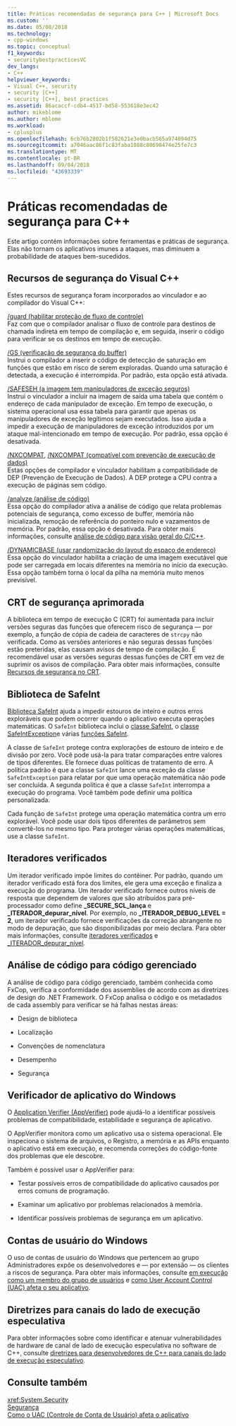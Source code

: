 ```yaml
---
title: Práticas recomendadas de segurança para C++ | Microsoft Docs
ms.custom: ''
ms.date: 05/08/2018
ms.technology:
- cpp-windows
ms.topic: conceptual
f1_keywords:
- securitybestpracticesVC
dev_langs:
- C++
helpviewer_keywords:
- Visual C++, security
- security [C++]
- security [C++], best practices
ms.assetid: 86acaccf-cdb4-4517-bd58-553618e3ec42
author: mikeblome
ms.author: mblome
ms.workload:
- cplusplus
ms.openlocfilehash: 6cb76b2802b1f582621e3e0bacb565a974894d75
ms.sourcegitcommit: a7046aac86f1c83faba1088c80698474e25fe7c3
ms.translationtype: MT
ms.contentlocale: pt-BR
ms.lasthandoff: 09/04/2018
ms.locfileid: "43693339"
---
```

# <a name="security-best-practices-for-c"></a>Práticas recomendadas de segurança para C++

Este artigo contém informações sobre ferramentas e práticas de segurança. Elas não tornam os aplicativos imunes a ataques, mas diminuem a probabilidade de ataques bem-sucedidos.  
  
## <a name="visual-c-security-features"></a>Recursos de segurança do Visual C++

 Estes recursos de segurança foram incorporados ao vinculador e ao compilador do Visual C++:  
  
 [/guard (habilitar proteção de fluxo de controle)](../build/reference/guard-enable-control-flow-guard.md)  
 Faz com que o compilador analisar o fluxo de controle para destinos de chamada indireta em tempo de compilação e, em seguida, inserir o código para verificar se os destinos em tempo de execução.  
  
 [/GS (verificação de segurança do buffer)](../build/reference/gs-buffer-security-check.md)  
 Instrui o compilador a inserir o código de detecção de saturação em funções que estão em risco de serem exploradas. Quando uma saturação é detectada, a execução é interrompida. Por padrão, esta opção está ativada.  
  
 [/SAFESEH (a imagem tem manipuladores de exceção seguros)](../build/reference/safeseh-image-has-safe-exception-handlers.md)  
 Instrui o vinculador a incluir na imagem de saída uma tabela que contém o endereço de cada manipulador de exceção. Em tempo de execução, o sistema operacional usa essa tabela para garantir que apenas os manipuladores de exceção legítimos sejam executados. Isso ajuda a impedir a execução de manipuladores de exceção introduzidos por um ataque mal-intencionado em tempo de execução. Por padrão, essa opção é desativada.  
  
 [/NXCOMPAT](../build/reference/nxcompat.md), [/NXCOMPAT (compatível com prevenção de execução de dados)](../build/reference/nxcompat-compatible-with-data-execution-prevention.md)  
 Estas opções de compilador e vinculador habilitam a compatibilidade de DEP (Prevenção de Execução de Dados). A DEP protege a CPU contra a execução de páginas sem código.  
  
 [/analyze (análise de código)](../build/reference/analyze-code-analysis.md)  
 Essa opção do compilador ativa a análise de código que relata problemas potenciais de segurança, como excesso de buffer, memória não inicializada, remoção de referência do ponteiro nulo e vazamentos de memória. Por padrão, essa opção é desativada. Para obter mais informações, consulte [análise de código para visão geral do C/C++](/visualstudio/code-quality/code-analysis-for-c-cpp-overview).  
  
 [/DYNAMICBASE (usar randomização do layout do espaço de endereço)](../build/reference/dynamicbase-use-address-space-layout-randomization.md)  
 Essa opção do vinculador habilita a criação de uma imagem executável que pode ser carregada em locais diferentes na memória no início da execução. Essa opção também torna o local da pilha na memória muito menos previsível.  
  
## <a name="security-enhanced-crt"></a>CRT de segurança aprimorada  
 A biblioteca em tempo de execução C (CRT) foi aumentada para incluir versões seguras das funções que oferecem risco de segurança — por exemplo, a função de cópia de cadeia de caracteres de `strcpy` não verificada. Como as versões anteriores e não seguras dessas funções estão preteridas, elas causam avisos de tempo de compilação. É recomendável usar as versões seguras dessas funções de CRT em vez de suprimir os avisos de compilação. Para obter mais informações, consulte [Recursos de segurança no CRT](../c-runtime-library/security-features-in-the-crt.md).  
  
## <a name="safeint-library"></a>Biblioteca de SafeInt  
 [Biblioteca SafeInt](../windows/safeint-library.md) ajuda a impedir estouros de inteiro e outros erros exploráveis que podem ocorrer quando o aplicativo executa operações matemáticas. O `SafeInt` biblioteca inclui o [classe SafeInt](../windows/safeint-class.md), o [classe SafeIntException](../windows/safeintexception-class.md)e várias [funções SafeInt](../windows/safeint-functions.md).  
  
 A classe de `SafeInt` protege contra explorações de estouro de inteiro e de divisão por zero. Você pode usá-la para tratar comparações entre valores de tipos diferentes. Ele fornece duas políticas de tratamento de erro. A política padrão é que a classe `SafeInt` lance uma exceção da classe `SafeIntException` para relatar por que uma operação matemática não pode ser concluída. A segunda política é que a classe `SafeInt` interrompa a execução do programa. Você também pode definir uma política personalizada.  
  
 Cada função de `SafeInt` protege uma operação matemática contra um erro explorável. Você pode usar dois tipos diferentes de parâmetros sem convertê-los no mesmo tipo. Para proteger várias operações matemáticas, use a classe `SafeInt`.  
  
## <a name="checked-iterators"></a>Iteradores verificados  
 Um iterador verificado impõe limites do contêiner. Por padrão, quando um iterador verificado está fora dos limites, ele gera uma exceção e finaliza a execução do programa. Um iterador verificado fornece outros níveis de resposta que dependem de valores que são atribuídos para pré-processador como define  **\_SECURE\_SCL\_lança** e  **\_ITERADOR\_depurar\_nível**. Por exemplo, no  **\_ITERADOR\_DEBUG\_LEVEL = 2**, um iterador verificado fornece verificações da correção abrangente no modo de depuração, que são disponibilizadas por meio declara. Para obter mais informações, consulte [iteradores verificados](../standard-library/checked-iterators.md) e [ \_ITERADOR\_depurar\_nível](../standard-library/iterator-debug-level.md).  
  
## <a name="code-analysis-for-managed-code"></a>Análise de código para código gerenciado  
 A análise de código para código gerenciado, também conhecida como FxCop, verifica a conformidade dos assemblies de acordo com as diretrizes de design do .NET Framework. O FxCop analisa o código e os metadados de cada assembly para verificar se há falhas nestas áreas:  
  
-   Design de biblioteca  
  
-   Localização  
  
-   Convenções de nomenclatura  
  
-   Desempenho  
  
-   Segurança  
  
## <a name="windows-application-verifier"></a>Verificador de aplicativo do Windows  
 O [Application Verifier (AppVerifier)](/windows-hardware/drivers/debugger/application-verifier
) pode ajudá-lo a identificar possíveis problemas de compatibilidade, estabilidade e segurança de aplicativo.  
  
 O AppVerifier monitora como um aplicativo usa o sistema operacional. Ele inspeciona o sistema de arquivos, o Registro, a memória e as APIs enquanto o aplicativo está em execução, e recomenda correções do código-fonte dos problemas que ele descobre.  
  
 Também é possível usar o AppVerifier para:  
  
-   Testar possíveis erros de compatibilidade do aplicativo causados por erros comuns de programação.  
  
-   Examinar um aplicativo por problemas relacionados à memória.  

-   Identificar possíveis problemas de segurança em um aplicativo.  
  

## <a name="windows-user-accounts"></a>Contas de usuário do Windows  
 O uso de contas de usuário do Windows que pertencem ao grupo Administradores expõe os desenvolvedores e — por extensão — os clientes a riscos de segurança. Para obter mais informações, consulte [em execução como um membro do grupo de usuários](running-as-a-member-of-the-users-group.md) e [como User Account Control (UAC) afeta o seu aplicativo](how-user-account-control-uac-affects-your-application.md).

## <a name="guidance-for-speculative-execution-side-channels"></a>Diretrizes para canais do lado de execução especulativa

Para obter informações sobre como identificar e atenuar vulnerabilidades de hardware de canal de lado de execução especulativa no software de C++, consulte [diretrizes para desenvolvedores de C++ para canais do lado de execução especulativo](developer-guidance-speculative-execution.md).

## <a name="see-also"></a>Consulte também  
<xref:System.Security>   
[Segurança](/dotnet/standard/security/index)   
[Como o UAC (Controle de Conta de Usuário) afeta o aplicativo](how-user-account-control-uac-affects-your-application.md)